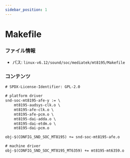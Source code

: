 ```yaml
---
sidebar_position: 1
---
```

# Makefile

### ファイル情報

- パス: `linux-v6.12/sound/soc/mediatek/mt8195/Makefile`

### コンテンツ

```txt
# SPDX-License-Identifier: GPL-2.0

# platform driver
snd-soc-mt8195-afe-y := \
	mt8195-audsys-clk.o \
	mt8195-afe-clk.o \
	mt8195-afe-pcm.o \
	mt8195-dai-adda.o \
	mt8195-dai-etdm.o \
	mt8195-dai-pcm.o

obj-$(CONFIG_SND_SOC_MT8195) += snd-soc-mt8195-afe.o

# machine driver
obj-$(CONFIG_SND_SOC_MT8195_MT6359) += mt8195-mt6359.o

```
